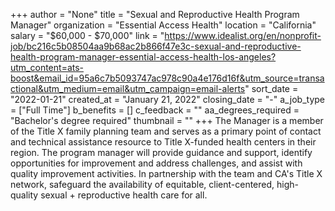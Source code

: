 +++
author = "None"
title = "Sexual and Reproductive Health Program Manager"
organization = "Essential Access Health"
location = "California"
salary = "$60,000 - $70,000"
link = "https://www.idealist.org/en/nonprofit-job/bc216c5b08504aa9b68ac2b866f47e3c-sexual-and-reproductive-health-program-manager-essential-access-health-los-angeles?utm_content=ats-boost&email_id=95a6c7b5093747ac978c90a4e176d16f&utm_source=transactional&utm_medium=email&utm_campaign=email-alerts"
sort_date = "2022-01-21"
created_at = "January 21, 2022"
closing_date = "-"
a_job_type = ["Full Time"]
b_benefits = []
c_feedback = ""
aa_degrees_required = "Bachelor's degree required"
thumbnail = ""
+++
The Manager is a member of the Title X family planning team and serves as a primary point of contact and technical assistance resource to Title X-funded health centers in their region. The program manager will provide guidance and support, identify opportunities for improvement and address challenges, and assist with quality improvement activities. In partnership with the team and CA's Title X network, safeguard the availability of equitable, client-centered, high-quality sexual + reproductive health care for all.

